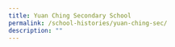 ```yaml
---
title: Yuan Ching Secondary School
permalink: /school-histories/yuan-ching-sec/
description: ""
---
```

